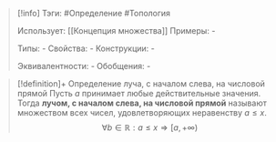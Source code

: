 > [!info]
> Тэги: #Определение #Топология  
> 
> Использует: [[Концепция множества]]
> Примеры: *-*
> 
> Типы: *-*
> Свойства: *-*
> Конструкции: *-*
> 
> Эквивалентности: *-*
> Обобщения: *-*

> [!definition]+ Определение луча, с началом слева, на числовой прямой
> Пусть $a$ принимает любые действительные значения. Тогда **лучом, с началом слева, на числовой прямой** называют множеством всех чисел, удовлетворяющих неравенству $a \leqslant x$.
> $$\forall b \in \mathbb R: a \leqslant x \Rightarrow [a, +\infty)$$